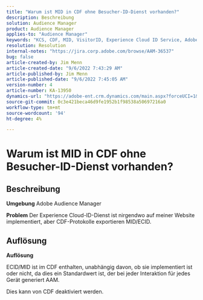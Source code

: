```yaml
---
title: "Warum ist MID in CDF ohne Besucher-ID-Dienst vorhanden?"
description: Beschreibung
solution: Audience Manager
product: Audience Manager
applies-to: "Audience Manager"
keywords: "KCS, CDF, MID, VisitorID, Experience Cloud ID Service, Adobe Audience Manager, AAM"
resolution: Resolution
internal-notes: "https://jira.corp.adobe.com/browse/AAM-36537"
bug: false
article-created-by: Jim Menn
article-created-date: "9/6/2022 7:43:29 AM"
article-published-by: Jim Menn
article-published-date: "9/6/2022 7:45:05 AM"
version-number: 4
article-number: KA-13950
dynamics-url: "https://adobe-ent.crm.dynamics.com/main.aspx?forceUCI=1&pagetype=entityrecord&etn=knowledgearticle&id=efa85997-b72d-ed11-9db1-0022480866ad"
source-git-commit: 0c3e421beca46d9fe1952b1f98538a50697216a0
workflow-type: tm+mt
source-wordcount: '94'
ht-degree: 4%

---
```


# Warum ist MID in CDF ohne Besucher-ID-Dienst vorhanden?

## Beschreibung


<b>Umgebung</b>
Adobe Audience Manager

<b>Problem</b>
Der Experience Cloud-ID-Dienst ist nirgendwo auf meiner Website implementiert, aber CDF-Protokolle exportieren MID/ECID.


## Auflösung


<b>Auflösung</b>

ECID/MID ist im CDF enthalten, unabhängig davon, ob sie implementiert ist oder nicht, da dies ein Standardwert ist, der bei jeder Interaktion für jedes Gerät generiert AAM.

Dies kann von CDF deaktiviert werden.
